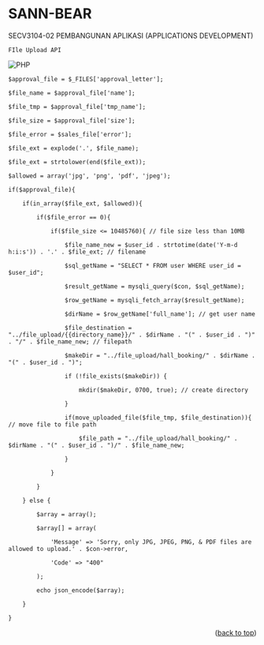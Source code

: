 <a name="readme-top"></a>
# SANN-BEAR
SECV3104-02 PEMBANGUNAN APLIKASI (APPLICATIONS DEVELOPMENT)


`FIle Upload API`

![PHP][PHP]

    $approval_file = $_FILES['approval_letter'];
    
    $file_name = $approval_file['name'];

    $file_tmp = $approval_file['tmp_name'];

    $file_size = $approval_file['size'];

    $file_error = $sales_file['error'];

    $file_ext = explode('.', $file_name);

    $file_ext = strtolower(end($file_ext));

    $allowed = array('jpg', 'png', 'pdf', 'jpeg');

    if($approval_file){

        if(in_array($file_ext, $allowed)){

            if($file_error == 0){

                if($file_size <= 10485760){ // file size less than 10MB

                    $file_name_new = $user_id . strtotime(date('Y-m-d h:i:s')) . '.' . $file_ext; // filename

                    $sql_getName = "SELECT * FROM user WHERE user_id = $user_id";

                    $result_getName = mysqli_query($con, $sql_getName);

                    $row_getName = mysqli_fetch_array($result_getName);

                    $dirName = $row_getName['full_name']; // get user name

                    $file_destination = "../file_upload/{{directory_name}}/" . $dirName . "(" . $user_id . ")" . "/" . $file_name_new; // filepath

                    $makeDir = "../file_upload/hall_booking/" . $dirName . "(" . $user_id . ")"; 

                    if (!file_exists($makeDir)) {

                        mkdir($makeDir, 0700, true); // create directory

                    }

                    if(move_uploaded_file($file_tmp, $file_destination)){ // move file to file path

                        $file_path = "../file_upload/hall_booking/" . $dirName . "(" . $user_id . ")/" . $file_name_new;

                    }

                }

            }

        } else {

            $array = array();

            $array[] = array(

                'Message' => 'Sorry, only JPG, JPEG, PNG, & PDF files are allowed to upload.' . $con->error,

                'Code' => "400"

            );

            echo json_encode($array);

        }

    }


<p align="right">(<a href="#readme-top">back to top</a>)</p>

[HTML]:https://img.shields.io/badge/HTML-239120?style=for-the-badge&logo=html5&logoColor=white
[TS]: https://img.shields.io/badge/TypeScript-007ACC?style=for-the-badge&logo=typescript&logoColor=white
[PHP]: [https://img.shields.io/badge/-app%E2%80%93routing.module.ts-lightblue](https://img.shields.io/badge/PHP-777BB4?style=for-the-badge&logo=php&logoColor=white)https://img.shields.io/badge/PHP-777BB4?style=for-the-badge&logo=php&logoColor=white
